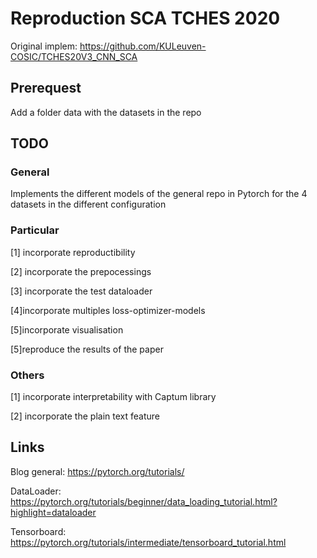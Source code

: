 # Reproduction SCA TCHES 2020

Original implem: https://github.com/KULeuven-COSIC/TCHES20V3_CNN_SCA

## Prerequest

Add a folder data with the datasets in the repo

## TODO

### General

Implements the different models of the general repo in Pytorch for the 4 datasets in the different configuration

### Particular

[1] incorporate reproductibility

[2] incorporate the prepocessings

[3] incorporate the test dataloader

[4]incorporate multiples loss-optimizer-models

[5]incorporate visualisation

[5]reproduce the results of the paper

### Others

[1] incorporate interpretability with Captum library

[2] incorporate the plain text feature


## Links

Blog general: https://pytorch.org/tutorials/

DataLoader: https://pytorch.org/tutorials/beginner/data_loading_tutorial.html?highlight=dataloader

Tensorboard: https://pytorch.org/tutorials/intermediate/tensorboard_tutorial.html

